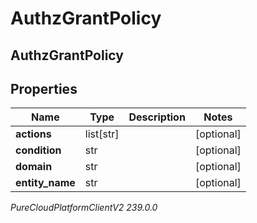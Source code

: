 # AuthzGrantPolicy

## AuthzGrantPolicy

## Properties

|Name | Type | Description | Notes|
|------------ | ------------- | ------------- | -------------|
| **actions** | list[str] |  | [optional] |
| **condition** | str |  | [optional] |
| **domain** | str |  | [optional] |
| **entity_name** | str |  | [optional] |



_PureCloudPlatformClientV2 239.0.0_
